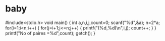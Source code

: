 # baby
#include<stdio.h>
void main()
{
int a,n,i,j,count=0;
scanf("%d",&a);
n=2*a;
for(i=1;i<n;i++)
{
for(j=i+1;j<=n;j++)
{
printf("(%d,%d)\n",i,j);
count++;
}
}
printf("No of paires =%d",count);
getch();
}
